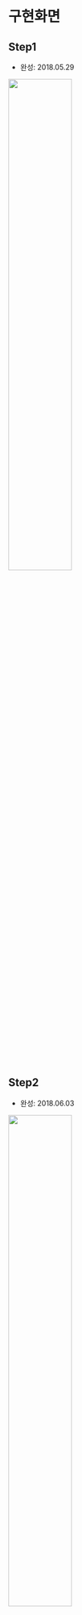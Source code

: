 # 구현화면

## Step1
- 완성: 2018.05.29
<img src="./screenshot/step1.png" width="50%">

## Step2
- 완성: 2018.06.03
<img src="./screenshot/step2.png" width="50%">

## Step3
- 완성: 2018.06.05
<img src="./screenshot/step3.png" width="50%">

## Step4
- 완성: 2018.06.11
<img src="./screenshot/step4.png" width="50%">

## Step5
- 완성: 2018.06.17
<img src="./screenshot/step5.png" width="50%">


***

# 공부한 것 & 알게된 것들

## 테이블뷰와 셀 스타일 기본

### 테이블뷰 생성
- 스토리보드에서 UITableViewController 추가하여 이용
- 코드로는 커스텀 클래스에 UITableViewDataSource와 UITableViewDelegate 프로토콜 구현하여 테이블뷰컨트롤러로 이용
- 커스텀 클래스를 따로 프로토콜을 구현하지않고 프로젝트 내에 파일 추가시 Cocoa Touch Class를 선택하여 UITableViewController를 추가하는 방법도 있다.
  - 참고: `class UITableViewController : UIViewController, UITableViewDelegate, UITableViewDataSource`

### Static Cells / Dynamic Prototypes
테이블뷰의 특성은 동적 프로토타입 / 정적 셀 이 있다. 새로운 테이블뷰를 생성할 때 기본 설정 값은 동적 프로토타입이다.
- Dynamic Prototypes (동적 프로토타입)
  - 행(셀)의 개수가 고정되어있지 않는 테이블뷰에 사용.
  - 앱이 실행되는 도중 상태가 바뀌면 (ex. 사용자가 목록에서 항목을 삭제하거나 추가하는 행동을 할때) 셀의 개수가 상황에 따라 변경된다.
  - UITableViewDataSource 인스턴스에 의해 콘텐츠를 관리
  - 셀 하나를 디자인해 이를 다른 셀의 템플릿으로 사용
- Static Cells (정적 셀)
  - 말그대로 정적. 고정된 레이아웃과 행(셀)의 수를를 가지는 테이블뷰에 사용한다.
  - 테이블뷰를 만드는 시점에 테이블의 형태와 셀의 수가 정해져있는 경우 사용한다. 앱이 실행되면서 상태가 바뀐다고해서 테이블뷰의 셀의 수가 변화되거나 하지 않는다.

### 테이블뷰 스타일
- plain
  - 하나 이상의 섹션을 가질 수 있음
  - 섹션 또한 하나 이상의 열(row)을 가질 수 있고, 각 섹션은 header와 footer를 가질 수 있음
  - (헤더와 섹션에 이미지를 넣고싶으면 커스텀뷰를 가지게 할 수도 있다.)
  - indexed list : 주소록처럼 인덱스가 섹션의 헤더 타이틀이고 오른쪽 스크롤에 인덱스가 표시됨
  - selection list
- grouped
  - 섹션이 그룹핑되어있는 형태로, 각각의 섹션이 시각적으로 구분되어 보임
  - 구분된 섹션은 회색으로 배경이 처리되고 그룹 내의 셀들은 흰색 배경

### 셀 스타일
- 테이블에서 열(row)형태로 그려진 셀. 셀 스타일은 네가지가 제공된다.
- [UITableViewCell](https://developer.apple.com/documentation/uikit/uitableviewcell)클래스를 이용하여 셀의 content와 background를 관리한다.
- 가장 간단한 방법은 predefined styles을 사용하는 것이다.
  - [UITableViewCellStyleDefault](https://developer.apple.com/documentation/uikit/uitableviewcellstyle/default): 왼쪽에 이미지, 이미지 옆은 타이틀 한개 있는 형태
  - [UITableViewCellStyleSubtitle](https://developer.apple.com/documentation/uikit/uitableviewcellstyle/subtitle): default스타일과 동일하지만 타이틀 아래에 subtitle(상세 설명. 작은 글씨)이 있는 형태
  - [UITableViewCellStyleValue1](https://developer.apple.com/documentation/uikit/uitableviewcellstyle/uitableviewcellstylevalue1): 이미지가 없고 셀 왼쪽에 타이틀이 있고 오른쪽에 subtitle이 있는 형태. 이미지를 넣을 수 없다.
  - [UITableViewCellStyleValue2](https://developer.apple.com/documentation/uikit/uitableviewcellstyle/value2): 마찬가지로 이미지를 넣을 수 없으며, 셀 왼쪽에 subtitle이 있고 오른쪽에는 description이 있는 형태.

- [테이블 뷰 셀에 대한 상세설명 - Table View Programming Guide - A Closer Look at Table View Cells ](https://developer.apple.com/library/content/documentation/UserExperience/Conceptual/TableView_iPhone/TableViewCells/TableViewCells.html#//apple_ref/doc/uid/TP40007451-CH7-SW1)

### 악세서리 뷰
accessory-type constants로 제공되는 세 개의 표준 뷰가 있다.
<img src="./img/accessoryView.png" width="100%">
- [이미지 출처 - Table View Programming Guide](https://developer.apple.com/library/content/documentation/UserExperience/Conceptual/TableView_iPhone/TableViewStyles/TableViewCharacteristics.html#//apple_ref/doc/uid/TP40007451-CH3-SW1)


## 테이블뷰 API

### Table View - 테이블뷰
- TableView는 UITableViewClass의 인스턴스이다.
- UITableViewClass의 메소드를 통해 테이블뷰의 외관(appearance)을 설정할 수 있다.
  - (for example, specifying the default height of rows or providing a subview used as the header for the table)
- 또 다른 메소드로는 현재 선택된 열(row), 특정한 열이나 셀에 접근할 수 있다.
- 메소드로는 선택된 셀을 관리하고, 뷰를 스크롤하거나, 열이나 섹션을 추가하거나 제거할 수 있다.
- UITableView는 UIScrollView를 상속받아 스크롤링을 구현하는데, 테이블뷰는 특별하게 수직적 스크롤링(vertical scrolling)만 허용된다.

### Table View Controller - 테이블뷰 컨트롤러
The UITableViewController class manages a table view and adds support for many standard table
- UITableViewController 클래스는 테이블뷰를 관리하는 동작을 한다. 선택 관리(selection management), 열 수정, 테이블 설정 등의 동작들과 관련해서 테이블뷰를 서포트한다.
- 테이블뷰컨트롤러를 직접적으로 사용하지는 않고, UITableViewController를 상속받아서 커스텀클래스를 구현한다.

### Data Source and Delegate - 데이터소스와 델리게이트
- 테이블뷰를 사용하기위해서는 Data Source and Delegate를 반드시 구현해야한다.
- MVC패턴에 따라, data source는 앱의 model과 table view의 중간자 역할을 한다.
- Delegate는 테이블뷰의 동작과 출현(appearance)을 담당한다. view가 변경되는 사항을 델리게이트가 담당하고, 뷰는 그 델리게이트에 의존하여 뷰를 업데이트한다.
- Data source와 Delegate는 같은 객체일수 있고,(한 클래스에서 구현할 수도 있고) 그 클래스는 UITableViewController를 상속받는다.
- Data source는 UITableViewDataSource프로토콜을 따른다.
- Delegate는  UITableViewDelegate프로토콜을 따르며, required메소드는 없고 optional메소드를 필요에 따라 구현하면 된다.

### IndexPath Class
- Swift에서는 NSIndexPath 대신 IndexPath를 사용.
- 테이블뷰의 메소드들은 Indexpath를 파라미터나 리턴밸류로 사용한다.
- 셀을 index path를 이용하여 정렬할때 사용한다.
- index path는 중첩된 어레이(이중배열, nested array)의 특정한 노드로 가는 경로를 확인하고(identify), foundation프레임워크 내에서는 [NSIndexPath](https://developer.apple.com/documentation/foundation/nsindexpath)클래스이다.
- IndexPath의 section과 row: 행렬형태로 이해하고 보면 쉬움
  - section: 셀이 위치해야할 섹션. (The section in the table that the cell is going to be placed into.)
  - row: 섹션 내에서의 셀의 위치(순서) (The row (in the section) that the cell will be placed into.)
  - [참고링크 - Stackoverflow](https://stackoverflow.com/questions/28178030/what-does-indexpath-row-return)

### Table View Cells - 테이블뷰 셀
- 셀은 UITableViewCell클래스를 상속받는다.
- UITableViewCell클래스는 셀 선택과 편집, 악세서리 뷰 관리, 셀 설정(configuration) 메소드를 제공한다.
- predefined style을 이용해서 미리 정의된 스타일로 셀을 설정 할 수 있음
- 이미 기존에 있는 셀(“off-the-shelf” cell object)에 커스텀서브뷰를 올려서 구현할 수도 있다.
- UITableViewCell클래스를 상속받은 커스텀뷰를 만들어서 셀의 외관(appearance)이나 동작을 만들 수도 있다.
- [테이블뷰 셀에 대한 더 자세한 내용 - A Closer Look at Table View Cells](https://developer.apple.com/library/content/documentation/UserExperience/Conceptual/TableView_iPhone/TableViewCells/TableViewCells.html#//apple_ref/doc/uid/TP40007451-CH7-SW1)

## 테이블뷰 셀
- 테이블뷰를 이루는 개별적인 행(row)
- UITableViewCell클래스 상속

## UITableViewCell클래스 셀 콘텐츠의 프로퍼티
- textLabel: (UILabel 타입) 주제목 레이블
- detailTextLabel: (UILabel 타입) 추가 세부 사항 표시를 위한 부제목 레이블
- imageView: (UIImageView 타입) 이미지 표시를 위한 이미지뷰
- UITableViewCell을 커스텀하는 경우, 기본 프로퍼티와 변수명이 같으면 원하는 대로 동작하지 않을 수 있으니 커스텀 셀 클래스의 변수명은 다르게 지어야함.
  - (imageView, textLabel, detailLabel, accessoryView 등의 기본 프로퍼티 이름)

## Configure UITableViewCell
> 아래의 리스트들을 설정하여 셀을 설정할 수 있음. 셀의 요소를 파악하는데 도움이 되어 가져옴.

- `selectionStyle`—Controls the appearance of the cell when selected.
- `accessoryType and accessoryView`—Allow you to set one of the standard accessory views (disclosure indicator or detail disclosure control) or a custom accessory view for a cell in normal (nonediting) mode. For a custom view, you may provide any UIView object, such as a slider, a switch, or a custom view.
- `editingAccessoryType and editingAccessoryView`—Allow you to set one of the standard accessory views (disclosure indicator or detail disclosure control) or a custom accessory view for a cell in editing mode. For a custom view, you may provide any UIView object, such as a slider, a switch, or a custom view.
- `showsReorderControl`—Specifies whether it shows a reordering control when in editing mode. The related but read-only editingStyle property specifies the type of editing control the cell has (if any). The delegate returns the value of the editingStyle property in its implementation of the tableView:editingStyleForRowAtIndexPath: method.
- `backgroundView and selectedBackgroundView`—Provide a background view (when a cell is unselected and selected) to display behind all other views of the cell.
- `indentationLevel and indentationWidth`—Specify the indentation level for cell content and the width of each indentation level.


## 커스텀 셀 만들기

### 셀의 높이: rowHeight프로퍼티
#### 셀 높이 관련 이슈
- 셀 높이를 스토리보드에서 지정해주었지만 셀의 콘텐츠(UIImageview)크기에 따라서 셀 높이가 바뀜
<img src="./img/rowHeight2.png" width="50%">
<img src="./img/rowHeight1.png" width="60%">
(이미지가 들어간 셀은 80을 넘어서 이미지 height만큼 셀 높이가 늘어남)

#### 1. UIImageview의 Constraint
- **원인:** UIImageview에 왼쪽 이랑 상단, 가로와 세로길이(셀과 동일하도록) constraint밖에안줌
- (보통 view에 frame값 설정해주듯이, 그걸로도 셀 내에서 imageview 위치는 잡힌다고 가정함)
- **시도:** 아래랑 오른쪽위치 까지 사방을 다 막아야 제약을 벗어나지 않을까 하고 하단과 오른쪽에 constraint 0으로 줌

#### 2. rowHeight속성으로 셀 크기 지정하기
- 위에서처럼 스토리보드의 속성인스펙터에서 셀의 높이를 지정해주었지만 그게 다가 아님
- 1. `tableView.rowHeight = 80`처럼 테이블 뷰의 셀의 높이를 지정해줘야함
  - You may set the row height for cells if the delegate doesn’t implement the `tableView(_:heightForRowAt:)` method. The default value of rowHeight is automaticDimension. ([애플문서](https://developer.apple.com/documentation/uikit/uitableview/1614852-rowheight) 참고)
  - 델리게이트 메소드에서 row height을 구현하지 않을거면 위의 방법처럼 프로퍼티에 값을 바로 넣어줘야한다. 만약 rowHeight을 구현하지 않으면 기본값이 automaticDimension이기 때문에 자동 self-resizing이 된다.
- 2. 셀 높이를 델리게이트 메소드를 통해서 지정해주는 방법:  `tableView(_:estimatedHeightForRowAt:) -> CGFloat`
  - 해당 메소드를 구현하지 않으면 **automaticDimension를 리턴** 하여 셀이 self-resizing됨
- 두 방법의 차이점 : **성능** 차이
  - There are performance implications to using `tableView(_:heightForRowAt:)` instead of rowHeight. Every time a table view is displayed, it calls `tableView(_:heightForRowAt:)` on the delegate for each of its rows, which can result in a significant performance problem with table views having a large number of rows. ([애플문서](https://developer.apple.com/documentation/uikit/uitableview/1614852-rowheight) 참고)
  - tableView.rowHeight을 전부 다 세팅해주는 것 보다, 셀이 하나 그려질때마다 델리게이트의 메소드를 호출해서 셀의 높이를 리턴받아서 설정하는것이 더 성능상 비효율을 일으킬 수 있다. 만약 테이블뷰의 셀이 1000개정도 된다면 그 성능 문제는 더욱 심각해질 수 있는 것.


##### 참고자료
- [참고링크 - 애플문서 rowHeight](https://developer.apple.com/documentation/uikit/uitableview/1614852-rowheight)
- [참고링크 - 애플문서 tableView(_:heightForRowAt:)](https://developer.apple.com/documentation/uikit/uitableviewdelegate/1614926-tableview?changes=_6)
- [참고링크 - stackoverflow](https://stackoverflow.com/questions/35169125/minimum-cell-height-with-uitableviewautomaticdimension?utm_medium=organic&utm_source=google_rich_qa&utm_campaign=google_rich_qa)
- [참고링크 - Table View 유동적인 행 높이 지정하기](http://blog.naver.com/PostView.nhn?blogId=jdub7138&logNo=220963701224&categoryNo=0&parentCategoryNo=115&viewDate=&currentPage=1&postListTopCurrentPage=1&from=search)
- [참고링크 - Raywenderlich(Self-sizing Table View) Cells](https://www.raywenderlich.com/129059/self-sizing-table-view-cells)



## Codable
```swift
class HolidayDataParser {

    let decoder = JSONDecoder()

    func extractData() -> Data? {
        let path = Bundle.main.path(forResource: "Holiday", ofType: "json")
        let url = URL(fileURLWithPath: path!)
        guard let data = try? Data(contentsOf: url) else { return nil }
        return data
    }

    func makeJSON(of data: Data) -> Any? {
        if let json = try? JSONSerialization.jsonObject(with: data, options: []) as! [[String:String]] {
            return json
        } else {
            return nil
        }
    }

    // Codable타입 객체를 사용하여 JSONSerialization사용 X
    func makeHolidayData(from data: Data?) -> Codable? {
        guard let datum = data else { return nil }
        guard let holiday = try? decoder.decode([HolidayData].self, from: datum) else { return nil }
        return holiday
    }
}

// Codable 타입의 HolidayData
struct HolidayData: Codable {
    var date: String
    var subtitle: String
    var image: String?
}
```
- Codable: Codable프로토콜을 사용하여 JSONSerialization없이 바로 Data타입을 객체로 변환할 수 있었음
- 변환을 원하는 객체는 Codable타입이어야 함
- **Codable 사용X 일때**
  - extractData() - makeJSON() - 딕셔너리 key:value 읽어와서 객체 초기화하기
  - Holiday.json파일 Data로 변환하여 읽어오기 > Data를 JSONSerialization하여 foundation type으로 변환
- **Codable 사용O 일때**:
  - extractData() - makeJSON() - makeHolidayData()
  - 바로 원하는 객체(Codable 타입)로 변경 가능.
